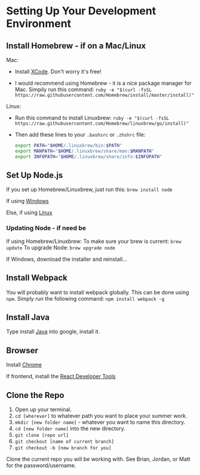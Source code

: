 # Setting Up Your Development Environment

## Install Homebrew - if on a Mac/Linux

Mac:
  - Install [XCode](https://itunes.apple.com/us/app/xcode/id497799835?mt=12).  Don't worry it's free!

  - I would recommend using Homebrew - it is a nice package manager for Mac. Simpily run this command: `ruby -e "$(curl -fsSL https://raw.githubusercontent.com/Homebrew/install/master/install)"`

Linux:
  - Run this command to install Linuxbrew: `ruby -e "$(curl -fsSL https://raw.githubusercontent.com/Homebrew/linuxbrew/go/install)"`

  - Then add these lines to your `.bashsrc` or `.zhshrc` file:
    ```bash
    export PATH="$HOME/.linuxbrew/bin:$PATH"
    export MANPATH="$HOME/.linuxbrew/share/man:$MANPATH"
    export INFOPATH="$HOME/.linuxbrew/share/info:$INFOPATH"
    ```

## Set Up Node.js

If you set up Homebrew/Linuxbrew, just run this: `brew install node`

If using [Windows](http://blog.teamtreehouse.com/install-node-js-npm-windows)

Else, if using [Linux](http://blog.teamtreehouse.com/install-node-js-npm-linux)

### Updating Node - if need be

If using Homebrew/Linuxbrew:
  To make sure your brew is current: `brew update`
  To upgrade Node: `brew upgrade node`

If Windows, download the installer and reinstall...

## Install Webpack

You will probably want to install webpack globally.  This can be done using `npm`.  Simply run the following command: `npm install webpack -g`

## Install Java

Type install [Java](https://java.com/en/download/help/index_installing.xml) into google, install it.

## Browser

Install [Chrome](https://www.google.com/chrome/)

If frontend, install the [React Developer Tools](https://chrome.google.com/webstore/detail/react-developer-tools/)


## Clone the Repo

1. Open up your terminal.
2. `cd [wherever]` to whatever path you want to place your summer work.
3. `mkdir [new folder name]` - whatever you want to name this directory.
4. `cd [new folder name]` into the new directory.
5. `git clone [repo url]`
6. `git checkout [name of current branch]`
7. `git checkout -b [new branch for you]`

Clone the current repo you will be working with.  See Brian, Jordan, or Matt for the password/username.

